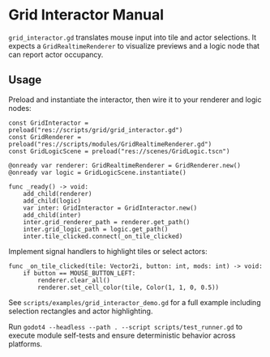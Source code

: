 # Grid Interactor Manual

`grid_interactor.gd` translates mouse input into tile and actor selections. It
expects a `GridRealtimeRenderer` to visualize previews and a logic node that can
report actor occupancy.

## Usage

Preload and instantiate the interactor, then wire it to your renderer and logic
nodes:

```gdscript
const GridInteractor = preload("res://scripts/grid/grid_interactor.gd")
const GridRenderer = preload("res://scripts/modules/GridRealtimeRenderer.gd")
const GridLogicScene = preload("res://scenes/GridLogic.tscn")

@onready var renderer: GridRealtimeRenderer = GridRenderer.new()
@onready var logic = GridLogicScene.instantiate()

func _ready() -> void:
    add_child(renderer)
    add_child(logic)
    var inter: GridInteractor = GridInteractor.new()
    add_child(inter)
    inter.grid_renderer_path = renderer.get_path()
    inter.grid_logic_path = logic.get_path()
    inter.tile_clicked.connect(_on_tile_clicked)
```

Implement signal handlers to highlight tiles or select actors:

```gdscript
func _on_tile_clicked(tile: Vector2i, button: int, mods: int) -> void:
    if button == MOUSE_BUTTON_LEFT:
        renderer.clear_all()
        renderer.set_cell_color(tile, Color(1, 1, 0, 0.5))
```

See `scripts/examples/grid_interactor_demo.gd` for a full example including
selection rectangles and actor highlighting.

Run `godot4 --headless --path . --script scripts/test_runner.gd` to execute
module self-tests and ensure deterministic behavior across platforms.
